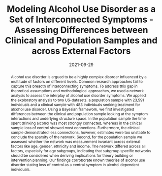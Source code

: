 ---
title : "Modeling Alcohol Use Disorder as a Set of Interconnected Symptoms -Assessing Differences between Clinical and Population Samples and across External Factors"
date : "2021-09-29"
publication_types : ["2"]
publication: "Huth, K. B. S., Luigjes, J., Marsman, M., Goudriaan, A. E., & van Holst, R. J. Modeling alcohol
use disorder as a set of interconnected symptoms -assessing differences between clinical and population
samples and across external factors. Addictive Behaviors, 125, 107128. https://doi.org/10.1016/j.addbeh.2021.107128"
abstract: "Alcohol use disorder is argued to be a highly complex disorder influenced by a multitude of factors on different levels. Common research approaches fail to capture this breadth of interconnecting symptoms. To address this gap in theoretical assumptions and methodological approaches, we used a network analysis to assess the interplay of alcohol use disorder symptoms. We applied the exploratory analysis to two US-datasets, a population sample with 23,591 individuals and a clinical sample with 483 individuals seeking treatment for alcohol use disorder. Using a Bayesian framework, we first investigated differences between the clinical and population sample looking at the symptom interactions and underlying structure space. In the population sample the time spent drinking alcohol was most strongly connected, whereas in the clinical sample loss of control showed most connections. Furthermore, the clinical sample demonstrated less connections, however, estimates were too unstable to conclude the sparsity of the network. Second, for the population sample we assessed whether the network was measurement invariant across external factors like age, gender, ethnicity and income. The network differed across all factors, especially for age subgroups, indicating that subgroup specific networks should be considered when deriving implications for theory building or intervention planning. Our findings corroborate known theories of alcohol use disorder stating loss of control as a central symptom in alcohol dependent individuals."
---